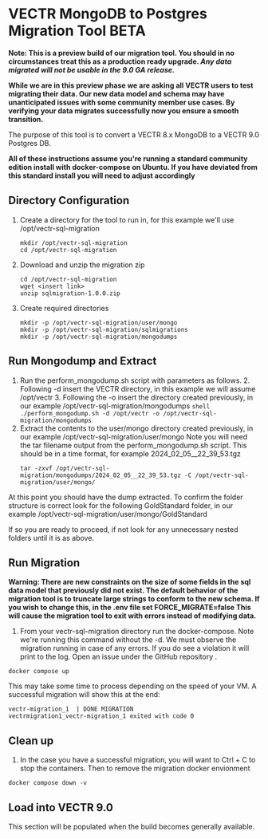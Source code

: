 # VECTR MongoDB to Postgres Migration Tool **BETA**

**Note: This is a preview build of our migration tool. You should in no circumstances treat this as a production ready upgrade. _Any data migrated will not be usable in the 9.0 GA release._**

**While we are in this preview phase we are asking all VECTR users to test migrating their data. Our new data model and schema may have unanticipated issues with some community member use cases. By verifying your data migrates successfully now you ensure a smooth transition.**

The purpose of this tool is to convert a VECTR 8.x MongoDB to a VECTR 9.0 Postgres DB. 

**All of these instructions assume you're running a standard community edition install with docker-compose on Ubuntu. If you have deviated from this standard install you will need to adjust accordingly**

## Directory Configuration

1. Create a directory for the tool to run in, for this example we'll use /opt/vectr-sql-migration 
    ```shell
    mkdir /opt/vectr-sql-migration
    cd /opt/vectr-sql-migration
    ```

2. Download and unzip the migration zip

    ```shell
   cd /opt/vectr-sql-migration
   wget <insert link>
   unzip sqlmigration-1.0.0.zip
    ```
3. Create required directories

    ```shell
   mkdir -p /opt/vectr-sql-migration/user/mongo
   mkdir -p /opt/vectr-sql-migration/sqlmigrations
   mkdir -p /opt/vectr-sql-migration/mongodumps
    ```
   
## Run Mongodump and Extract

1. Run the perform_mongodump.sh script with parameters as follows. 
   2. Following -d insert the VECTR directory, in this example we will assume /opt/vectr 
   3. Following the -o insert the directory created previously, in our example /opt/vectr-sql-migration/mongodumps
       ```shell
      ./perform_mongodump.sh -d /opt/vectr -o /opt/vectr-sql-migration/mongodumps
       ```
2. Extract the contents to the user/mongo directory created previously, in our example /opt/vectr-sql-migration/user/mongo Note you will need the tar filename output from the perform_mongodump.sh script. This should be in a time format, for example 2024_02_05__22_39_53.tgz
   ```shell
   tar -zxvf /opt/vectr-sql-migration/mongodumps/2024_02_05__22_39_53.tgz -C /opt/vectr-sql-migration/user/mongo/
   ```
   
At this point you should have the dump extracted. To confirm the folder structure is correct look for the following GoldStandard folder, in our example /opt/vectr-sql-migration/user/mongo/GoldStandard

If so you are ready to proceed, if not look for any unnecessary nested folders until it is as above. 

## Run Migration

**Warning: There are new constraints on the size of some fields in the sql data model that previously did not exist.
The default behavior of the migration tool is to truncate large strings to conform to the new schema.
If you wish to change this, in the .env file set FORCE_MIGRATE=false This will cause the migration tool to exit with errors instead of modifying data.**

1. From your vectr-sql-migration directory run the docker-compose. Note we're running this command without the -d. We must observe the migration running in case of any errors. If you do see a violation it will print to the log. Open an issue under the GitHub repository <insert link>. 

 ```shell
docker compose up
```
   
This may take some time to process depending on the speed of your VM. A successful migration will show this at the end:
```shell
vectr-migration_1  | DONE MIGRATION
vectrmigration1_vectr-migration_1 exited with code 0
```

## Clean up 

1. In the case you have a successful migration, you will want to Ctrl + C to stop the containers. Then to remove the migration docker envionment
```shell
docker compose down -v
```

## Load into VECTR 9.0

This section will be populated when the build becomes generally available. 
